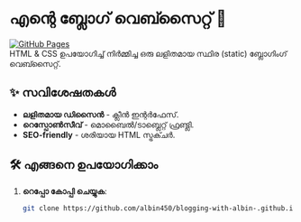 # എന്റെ ബ്ലോഗ് വെബ്സൈറ്റ് 📝

[![GitHub Pages](https://img.shields.io/badge/Live%20Demo-Here-brightgreen)](https://albin450.github.io/blogging-with-albin-/.github.io)  
HTML & CSS ഉപയോഗിച്ച് നിർമ്മിച്ച ഒരു ലളിതമായ സ്ഥിര (static) ബ്ലോഗിംഗ് വെബ്സൈറ്റ്.

## ✨ സവിശേഷതകൾ
- **ലളിതമായ ഡിസൈൻ** - ക്ലീൻ ഇന്റർഫേസ്.
- **റെസ്പോൺസീവ്** - മൊബൈൽ/ടാബ്ലെറ്റ് ഫ്രണ്ട്ലി.
- **SEO-friendly** - ശരിയായ HTML സ്ട്രക്ചർ.

## 🛠️ എങ്ങനെ ഉപയോഗിക്കാം
1. **റെപ്പോ കോപ്പി ചെയ്യുക**:
   ```bash
   git clone https://github.com/albin450/blogging-with-albin-.github.io.git# blogging-with-albin-
